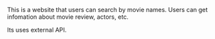 This is a website that users can search by movie names. Users can get infomation about movie review, actors, etc.

Its uses external API.

